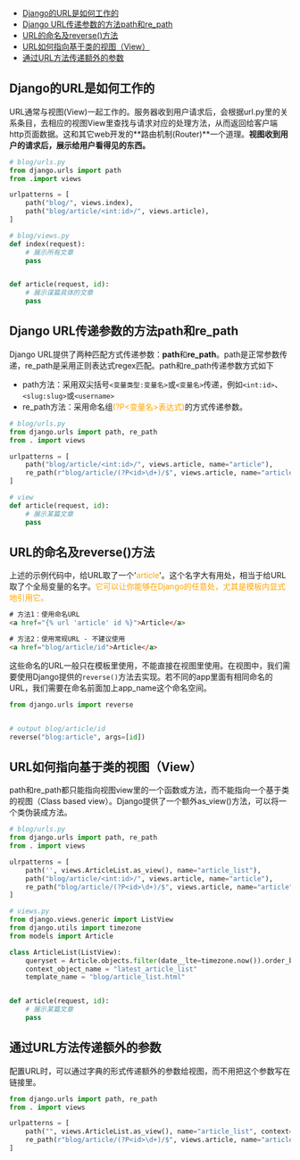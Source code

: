 <!-- TOC -->

- [Django的URL是如何工作的](#django的url是如何工作的)
- [Django URL传递参数的方法path和re_path](#django-url传递参数的方法path和re_path)
- [URL的命名及reverse()方法](#url的命名及reverse方法)
- [URL如何指向基于类的视图（View）](#url如何指向基于类的视图view)
- [通过URL方法传递额外的参数](#通过url方法传递额外的参数)

<!-- /TOC -->

## Django的URL是如何工作的

URL通常与视图(View)一起工作的。服务器收到用户请求后，会根据url.py里的关系条目，去相应的视图View里查找与请求对应的处理方法，从而返回给客户端http页面数据。这和其它web开发的**路由机制(Router)**一个道理。**视图收到用户的请求后，展示给用户看得见的东西。**

```python
# blog/urls.py
from django.urls import path
from .import views

urlpatterns = [
    path("blog/", views.index),
    path("blog/article/<int:id>/", views.article),
]

# blog/views.py
def index(request):
    # 展示所有文章
    pass


def article(request, id):
    # 展示谋篇具体的文章
    pass
```

## Django URL传递参数的方法path和re_path

Django URL提供了两种匹配方式传递参数：**path**和**re_path**。path是正常参数传递，re_path是采用正则表达式regex匹配。path和re_path传递参数方式如下
- path方法：采用双尖括号`<变量类型:变量名>`或`<变量名>`传递，例如`<int:id>`、`<slug:slug>`或`<username>`
- re_path方法：采用命名组<font color='orange'>(?P<变量名>表达式)</font>的方式传递参数。

```python
# blog/urls.py
from django.urls import path, re_path
from . import views

urlpatterns = [
    path("blog/article/<int:id>/", views.article, name="article"),
    re_path(r"blog/article/(?P<id>\d+)/$", views.article, name="article"),
]

# view
def article(request, id):
    # 展示某篇文章
    pass
```

## URL的命名及reverse()方法

上述的示例代码中，给URL取了一个'<font color='orange'>article</font>'。这个名字大有用处，相当于给URL取了个全局变量的名字。<font color='orange'>它可以让你能够在Django的任意处，尤其是模板内显式地引用它。</font>

```html
# 方法1：使用命名URL
<a href="{% url 'article' id %}">Article</a>

# 方法2：使用常规URL - 不建议使用
<a href="blog/article/id">Article</a>
```

这些命名的URL一般只在模板里使用，不能直接在视图里使用。在视图中，我们需要使用Django提供的`reverse()`方法去实现。若不同的app里面有相同命名的URL，我们需要在命名前面加上app_name这个命名空间。

```python
from django.urls import reverse


# output blog/article/id
reverse("blog:article", args=[id])
```

## URL如何指向基于类的视图（View）

path和re_path都只能指向视图view里的一个函数或方法，而不能指向一个基于类的视图（Class based view）。Django提供了一个额外as_view()方法，可以将一个类伪装成方法。

```python
# blog/urls.py
from django.urls import path, re_path
from . import views

ulrpatterns = [
    path('', views.ArticleList.as_view(), name="article_list"),
    path("blog/article/<int:id>/", views.article, name="article"),
    re_path("blog/article/(?P<id>\d+)/$", views.article, name="article"),
]

# views.py
from django.views.generic import ListView
from django.utils import timezone
from models import Article

class ArticleList(ListView):
    queryset = Article.objects.filter(date__lte=timezone.now()).order_by("date")[:5]
    context_object_name = "latest_article_list"
    template_name = "blog/article_list.html"


def article(request, id):
    # 展示某篇文章
    pass
```

## 通过URL方法传递额外的参数

配置URL时，可以通过字典的形式传递额外的参数给视图，而不用把这个参数写在链接里。

```python
from django.urls import path, re_path
from . import views

urlpatterns = [
    path("", views.ArticleList.as_view(), name="article_list", context={"blog_id": 3}),
    re_path(r"blog/article/(?P<id>\d+)/$", views.article, name="article"),
]
```
